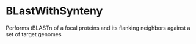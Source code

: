 # BLastWithSynteny
Performs tBLASTn of a focal proteins and its flanking neighbors against a set of target genomes
